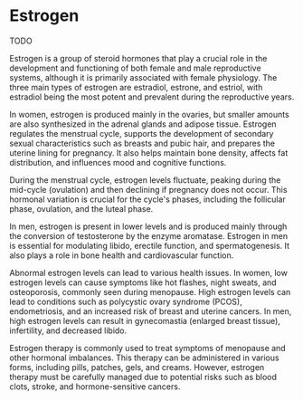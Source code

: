 <!--
source: ?
aka: oestrogen
siblings: estrogen, progesterone, testosterone
tags: hormones
-->

# Estrogen

TODO

Estrogen is a group of steroid hormones that play a crucial role in the development and functioning of both female and male reproductive systems, although it is primarily associated with female physiology. The three main types of estrogen are estradiol, estrone, and estriol, with estradiol being the most potent and prevalent during the reproductive years.

In women, estrogen is produced mainly in the ovaries, but smaller amounts are also synthesized in the adrenal glands and adipose tissue. Estrogen regulates the menstrual cycle, supports the development of secondary sexual characteristics such as breasts and pubic hair, and prepares the uterine lining for pregnancy. It also helps maintain bone density, affects fat distribution, and influences mood and cognitive functions.

During the menstrual cycle, estrogen levels fluctuate, peaking during the mid-cycle (ovulation) and then declining if pregnancy does not occur. This hormonal variation is crucial for the cycle's phases, including the follicular phase, ovulation, and the luteal phase.

In men, estrogen is present in lower levels and is produced mainly through the conversion of testosterone by the enzyme aromatase. Estrogen in men is essential for modulating libido, erectile function, and spermatogenesis. It also plays a role in bone health and cardiovascular function.

Abnormal estrogen levels can lead to various health issues. In women, low estrogen levels can cause symptoms like hot flashes, night sweats, and osteoporosis, commonly seen during menopause. High estrogen levels can lead to conditions such as polycystic ovary syndrome (PCOS), endometriosis, and an increased risk of breast and uterine cancers. In men, high estrogen levels can result in gynecomastia (enlarged breast tissue), infertility, and decreased libido.

Estrogen therapy is commonly used to treat symptoms of menopause and other hormonal imbalances. This therapy can be administered in various forms, including pills, patches, gels, and creams. However, estrogen therapy must be carefully managed due to potential risks such as blood clots, stroke, and hormone-sensitive cancers.
